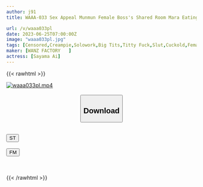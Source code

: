 ```yaml
---
author: j91
title: WAAA-033 Sex Appeal Munmun Female Boss's Shared Room Mara Eating Reverse NTR I Was Naughty In The Press With A Big Breasts Big Ass Creampie Until Morning ... Ai Sayama

url: /v/waaa033pl
date: 2023-06-25T07:00:00Z
image: "waaa033pl.jpg"
tags: [Censored,Creampie,Solowork,Big Tits,Titty Fuck,Slut,Cuckold,Female Boss	 ]
maker: [WANZ FACTORY   ]
actress: [Sayama Ai]
---
```



{{< rawhtml >}}

<div class="video" data-videoid="ewLDx713QluYWPO">
    <a href="javascript:;">
        <img src="/v/waaa033pl/waaa033pl.jpg" width="WIDTH" height="HEIGHT" alt="waaa033pl.mp4" loading="lazy">
    </a>
</div>

<script type="text/javascript" src="https://j91.asia/asset/on-demand-st.js"></script>

<br>
  <link rel="stylesheet" href="https://j91.asia/asset/bs5.css">
  
  <center>
  <button class="btn btn-primary" type="button" data-bs-toggle="collapse" data-bs-target=".multi-collapse" aria-expanded="false" aria-controls="multiCollapseExample1 multiCollapseExample2"><h2>Download</h2></button></center>
</p>
<div class="row">
  <div class="col">
    <div class="collapse multi-collapse" id="multiCollapseExample1">
      <div class="card card-body">
	      	      <br>
<div class="buttons">  
<a href="https://streamtape.to/v/ewLDx713QluYWPO" target="_blank"><button class="btn-hover color-3"><i class="fa fa-download"></i> ST</button></a></div>
    </div>
  </div>
</div>
  <div class="col">
    <div class="collapse multi-collapse" id="multiCollapseExample2">
      <div class="card card-body">
	      <br>
<div class="buttons">
    <a href="https://filemoon.sx/d/0tvzikdz0qr5" target="_blank"><button class="btn-hover color-8"><i class="fa fa-download"></i> FM</button></a></div>
<br><br>
      </div>
    </div>
  </div>
</div>

{{< /rawhtml >}}